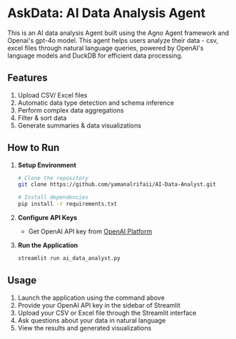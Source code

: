 # AskData: AI Data Analysis Agent

This is an AI data analysis Agent built using the Agno Agent framework and Openai's gpt-4o model. This agent helps users analyze their data - csv, excel files through natural language queries, powered by OpenAI's language models and DuckDB for efficient data processing. 

## Features
1. Upload CSV/ Excel files
2. Automatic data type detection and schema inference
3. Perform complex data aggregations
4. Filter & sort data
5. Generate summaries & data visualizations


## How to Run

1. **Setup Environment**
   ```bash
   # Clone the repository
   git clone https://github.com/yamanalrifaii/AI-Data-Analyst.git
   
   # Install dependencies
   pip install -r requirements.txt
   ```

2. **Configure API Keys**
   - Get OpenAI API key from [OpenAI Platform](https://platform.openai.com)

3. **Run the Application**
   ```bash
   streamlit run ai_data_analyst.py
   ```

## Usage

1. Launch the application using the command above
2. Provide your OpenAI API key in the sidebar of Streamlit
3. Upload your CSV or Excel file through the Streamlit interface
4. Ask questions about your data in natural language
5. View the results and generated visualizations
